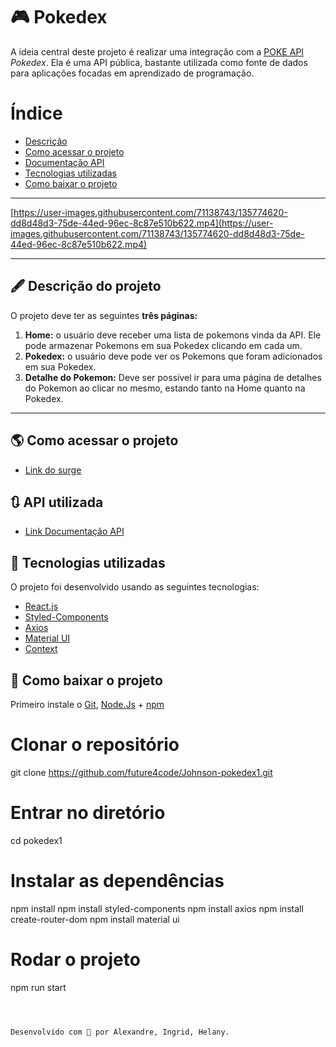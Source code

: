 #  🎮 Pokedex

A ideia central deste projeto é realizar uma integração com a [POKE API](https://pokeapi.co/) *Pokedex*. Ela é uma API pública, bastante utilizada como fonte de dados para aplicações focadas em aprendizado de programação.

# Índice

- [Descrição](#-descrição-do-projeto)
- [Como acessar o projeto](#-como-acessar-o-projeto)
- [Documentação API](#-API-utilizada)
- [Tecnologias utilizadas](#-tecnologias-utilizadas)
- [Como baixar o projeto](#-como-baixar-o-projeto)


---

[https://user-images.githubusercontent.com/71138743/135774620-dd8d48d3-75de-44ed-96ec-8c87e510b622.mp4](https://user-images.githubusercontent.com/71138743/135774620-dd8d48d3-75de-44ed-96ec-8c87e510b622.mp4)



---

## 🖋 Descrição do projeto

O projeto deve ter as seguintes **três páginas:**

1.  **Home:** o usuário deve receber uma lista de pokemons vinda da API. Ele pode armazenar Pokemons em sua Pokedex clicando em cada um.
2.  **Pokedex:** o usuário deve pode ver os Pokemons que foram adicionados em sua Pokedex.
3.  **Detalhe do Pokemon:** Deve ser possível ir para uma página de detalhes do Pokemon ao clicar no mesmo, estando tanto na Home quanto na Pokedex.




---

## 🌎 Como acessar o projeto

- [Link do surge](https://dispensable-feather.surge.sh/)

## 🔃 API utilizada

- [Link Documentação API](https://pokeapi.co/docs/v2)



## 🚀 Tecnologias utilizadas

O projeto foi desenvolvido usando as seguintes tecnologias:

- [React.js](https://pt-br.reactjs.org/docs/getting-started.html)
- [Styled-Components](https://styled-components.com/docs)
- [Axios](https://axios-http.com/ptbr/docs/intro)
- [Material UI](https://mui.com/components/buttons/)
- [Context](https://pt-br.reactjs.org/docs/context.html)

## 💾 Como baixar o projeto

Primeiro instale o [Git](https://git-scm.com/), [Node.Js](https://nodejs.org/pt-br/download/) + [npm](https://www.npmjs.com/get-npm)

# Clonar o repositório
git clone https://github.com/future4code/Johnson-pokedex1.git

# Entrar no diretório
cd pokedex1

# Instalar as dependências
npm install
npm install styled-components
npm install axios
npm install create-router-dom
npm install material ui


# Rodar o projeto
npm run start
```



Desenvolvido com 💙 por Alexandre, Ingrid, Helany.
